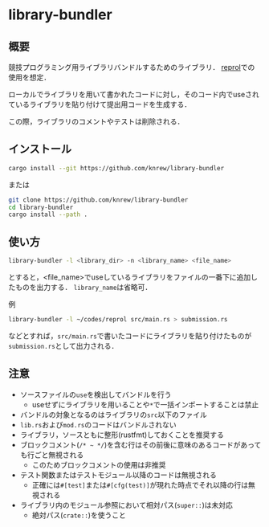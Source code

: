 # library-bundler
## 概要
競技プログラミング用ライブラリバンドルするためのライブラリ．
[reprol](https://github.com/knrew/reprol)での使用を想定．

ローカルでライブラリを用いて書かれたコードに対し，そのコード内でuseされているライブラリを貼り付けて提出用コードを生成する．

この際，ライブラリのコメントやテストは削除される．

## インストール
```sh
cargo install --git https://github.com/knrew/library-bundler
```
または
```sh
git clone https://github.com/knrew/library-bundler
cd library-bundler
cargo install --path .
```

## 使い方
```sh
library-bundler -l <library_dir> -n <library_name> <file_name>
```
とすると，<file_name>でuseしているライブラリをファイルの一番下に追加したものを出力する．
`library_name`は省略可．


例
```sh
library-bundler -l ~/codes/reprol src/main.rs > submission.rs
```
などとすれば，`src/main.rs`で書いたコードにライブラリを貼り付けたものが`submission.rs`として出力される．

## 注意
- ソースファイルの`use`を検出してバンドルを行う
    - useせずにライブラリを用いることや`*`で一括インポートすることは禁止
- バンドルの対象となるのはライブラリの`src`以下のファイル
- `lib.rs`および`mod.rs`のコードはバンドルされない
- ライブラリ，ソースともに整形(rustfmt)しておくことを推奨する
- ブロックコメント(`/* ~ */`)を含む行はその前後に意味のあるコードがあっても行ごと無視される
    - このためブロックコメントの使用は非推奨
- テスト関数またはテストモジュール以降のコードは無視される
    - 正確には`#[test]`または`#[cfg(test)]`が現れた時点でそれ以降の行は無視される
- ライブラリ内のモジュール参照において相対パス(`super::`)は未対応
    -  絶対パス(`crate::`)を使うこと
